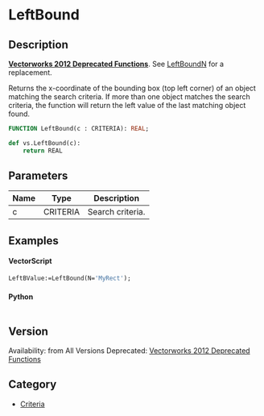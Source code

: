 # LeftBound

## Description
<b>[Vectorworks 2012 Deprecated Functions](../../Common/Versions/Vectorworks%202012.md)</b>. See [LeftBoundN](LeftBoundN.md) for a replacement.

Returns the x-coordinate of the bounding box (top left corner) of an object matching the search criteria. If more than one object matches the search criteria, the function will return the left value of the last matching object found.

```pascal
FUNCTION LeftBound(c : CRITERIA): REAL;
```

```python
def vs.LeftBound(c):
    return REAL
```

## Parameters
|Name|Type|Description|
|---|---|---|
|c|CRITERIA|Search criteria.|

## Examples
#### VectorScript ####
```pascal
LeftBValue:=LeftBound(N='MyRect');
```
#### Python ####
```python

```

## Version
Availability: from All Versions
Deprecated: [Vectorworks 2012 Deprecated Functions](../../Common/Versions/Vectorworks%202012.md)

## Category
* [Criteria](../Categories/Criteria.md)
